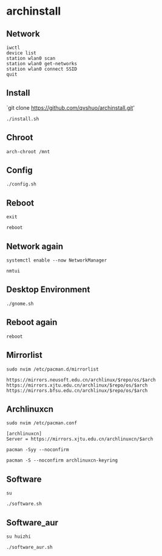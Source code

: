 # archinstall

## Network

```
iwctl
device list
station wlan0 scan
station wlan0 get-networks
station wlan0 connect SSID
quit
```

## Install

`git clone https://github.com/qvshuo/archinstall.git'

`./install.sh`

## Chroot

`arch-chroot /mnt`

## Config

`./config.sh`

## Reboot

`exit`

`reboot`

## Network again

`systemctl enable --now NetworkManager`

`nmtui`

## Desktop Environment

`./gnome.sh`

## Reboot again

`reboot`

## Mirrorlist

`sudo nvim /etc/pacman.d/mirrorlist`

```
https://mirrors.neusoft.edu.cn/archlinux/$repo/os/$arch
https://mirrors.xjtu.edu.cn/archlinux/$repo/os/$arch 
https://mirrors.bfsu.edu.cn/archlinux/$repo/os/$arch
```

## Archlinuxcn

`sudo nvim /etc/pacman.conf`

```
[archlinuxcn]
Server = https://mirrors.xjtu.edu.cn/archlinuxcn/$arch
```

`pacman -Syy --noconfirm`

`pacman -S --noconfirm archlinuxcn-keyring`

## Software

`su`

`./software.sh`

## Software_aur

`su huizhi`

`./software_aur.sh`
